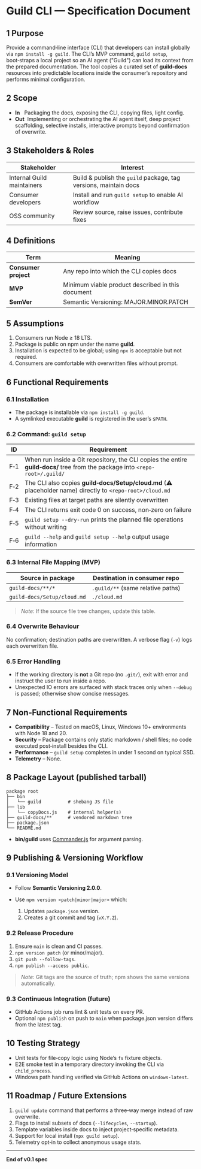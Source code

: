 # Guild CLI — Specification Document

## 1 Purpose

Provide a command‑line interface (CLI) that developers can install globally via `npm install -g guild`. The CLI’s MVP command, `guild setup`, boot‑straps a local project so an AI agent ("Guild") can load its context from the prepared documentation. The tool copies a curated set of **guild‑docs** resources into predictable locations inside the consumer’s repository and performs minimal configuration.

## 2 Scope

* **In**   Packaging the docs, exposing the CLI, copying files, light config.
* **Out**  Implementing or orchestrating the AI agent itself, deep project scaffolding, selective installs, interactive prompts beyond confirmation of overwrite.

## 3 Stakeholders & Roles

| Stakeholder                | Interest                                                         |
| -------------------------- | ---------------------------------------------------------------- |
| Internal Guild maintainers | Build & publish the `guild` package, tag versions, maintain docs |
| Consumer developers        | Install and run `guild setup` to enable AI workflow              |
| OSS community              | Review source, raise issues, contribute fixes                    |

## 4 Definitions

| Term                 | Meaning                                           |
| -------------------- | ------------------------------------------------- |
| **Consumer project** | Any repo into which the CLI copies docs           |
| **MVP**              | Minimum viable product described in this document |
| **SemVer**           | Semantic Versioning: MAJOR.MINOR.PATCH            |

## 5 Assumptions

1. Consumers run Node ≥ 18 LTS.
2. Package is public on npm under the name **guild**.
3. Installation is expected to be global; using `npx` is acceptable but not required.
4. Consumers are comfortable with overwritten files without prompt.

## 6 Functional Requirements

### 6.1 Installation

* The package is installable via `npm install -g guild`.
* A symlinked executable **guild** is registered in the user’s `$PATH`.

### 6.2 Command: `guild setup`

| ID  | Requirement                                                                                                                  |
| --- | ---------------------------------------------------------------------------------------------------------------------------- |
| F‑1 | When run inside a Git repository, the CLI copies the entire **guild‑docs/** tree from the package into `<repo‐root>/.guild/` |
| F‑2 | The CLI also copies **guild‑docs/Setup/cloud.md** (⚠ placeholder name) directly to `<repo‑root>/cloud.md`                    |
| F‑3 | Existing files at target paths are silently overwritten                                                                      |
| F‑4 | The CLI returns exit code 0 on success, non‑zero on failure                                                                  |
| F‑5 | `guild setup --dry-run` prints the planned file operations without writing                                                   |
| F‑6 | `guild --help` and `guild setup --help` output usage information                                                             |

### 6.3 Internal File Mapping (MVP)

| Source in package           | Destination in consumer repo      |
| --------------------------- | --------------------------------- |
| `guild-docs/**/*`           | `.guild/**` (same relative paths) |
| `guild-docs/Setup/cloud.md` | `./cloud.md`                      |

> *Note*: If the source file tree changes, update this table.

### 6.4 Overwrite Behaviour

No confirmation; destination paths are overwritten. A verbose flag (`-v`) logs each overwritten file.

### 6.5 Error Handling

* If the working directory is **not** a Git repo (no `.git/`), exit with error and instruct the user to run inside a repo.
* Unexpected IO errors are surfaced with stack traces only when `--debug` is passed; otherwise show concise messages.

## 7 Non‑Functional Requirements

* **Compatibility** – Tested on macOS, Linux, Windows 10+ environments with Node 18 and 20.
* **Security** – Package contains only static markdown / shell files; no code executed post‑install besides the CLI.
* **Performance** – `guild setup` completes in under 1 second on typical SSD.
* **Telemetry** – None.

## 8 Package Layout (published tarball)

```
package root
├── bin
│   └── guild          # shebang JS file
├── lib
│   └── copyDocs.js    # internal helper(s)
├── guild-docs/**      # vendored markdown tree
├── package.json
└── README.md
```

* **bin/guild** uses [Commander.js](https://github.com/tj/commander.js) for argument parsing.

## 9 Publishing & Versioning Workflow

### 9.1 Versioning Model

* Follow **Semantic Versioning 2.0.0**.
* Use `npm version <patch|minor|major>` which:

  1. Updates `package.json` version.
  2. Creates a git commit and tag (`vX.Y.Z`).

### 9.2 Release Procedure

1. Ensure `main` is clean and CI passes.
2. `npm version patch` (or minor/major).
3. `git push --follow-tags`.
4. `npm publish --access public`.

> *Note*: Git tags are the source of truth; npm shows the same versions automatically.

### 9.3 Continuous Integration (future)

* GitHub Actions job runs lint & unit tests on every PR.
* Optional `npm publish` on push to `main` when package.json version differs from the latest tag.

## 10 Testing Strategy

* Unit tests for file‑copy logic using Node’s `fs` fixture objects.
* E2E smoke test in a temporary directory invoking the CLI via `child_process`.
* Windows path handling verified via GitHub Actions on `windows-latest`.

## 11 Roadmap / Future Extensions

1. `guild update` command that performs a three‑way merge instead of raw overwrite.
2. Flags to install subsets of docs (`--lifecycles`, `--startup`).
3. Template variables inside docs to inject project‑specific metadata.
4. Support for local install (`npx guild setup`).
5. Telemetry opt‑in to collect anonymous usage stats.

---

**End of v0.1 spec**
